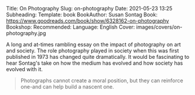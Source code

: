 Title: On Photography
Slug: on-photography
Date: 2021-05-23 13:25
Subheading: 
Template: book
BookAuthor: Susan Sontag
Book: https://www.goodreads.com/book/show/6328162-on-photography
Bookshop: 
Recommended: 
Language: English
Cover: images/covers/on-photography.jpg

A long and at-times rambling essay on the impact of photography on art and society. The role photography played in society when this was first published in 1973 has changed quite dramatically. It would be fascinating to hear Sontag's take on how the medium has evolved and how society has evolved with it. 

> Photographs cannot create a moral position, but they can reinforce one-and can help build a nascent one.